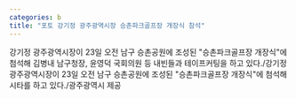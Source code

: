 ```yaml
---
categories: b
title: "포토 강기정 광주광역시장 승촌파크골프장 개장식 참석"
---
```

강기정 광주광역시장이 23일 오전 남구 승촌공원에 조성된 "승촌파크골프장 개장식"에 첨석해 김병내 남구청장, 윤영덕 국회의원 등 내빈들과 테이프커팅을 하고 있다./강기정 광주광역시장이 23일 오전 남구 승촌공원에 조성된 "승촌파크골프장 개장식"에 첨석해 시타를 하고 있다./광주광역시 제공